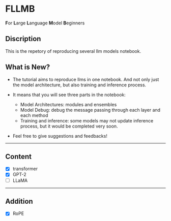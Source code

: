 # FLLMB
**F**or **L**arge **L**anguage **M**odel **B**eginners

## Discription
This is the repetory of reproducing several llm models notebook.

## What is New?
- The tutorial aims to reproduce llms in one notebook. And not only just the model architecture, but also training and inference process.

- It means that you will see three parts in the notebook: 
    - Model Architectures: modules and ensembles
    - Model Debug: debug the message passing through each layer and each method
    - Training and inference: some models may not update inference process, but it would be completed very soon. 

- Feel free to give suggestions and feedbacks!
---
## Content
- [x] transformer
- [x] GPT-2
- [ ] LLaMA
---
## Addition
- [x] RoPE